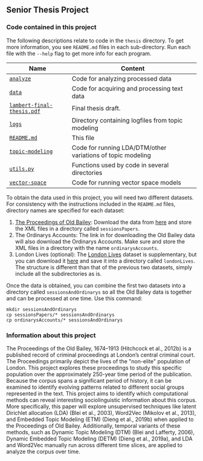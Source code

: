 ## Senior Thesis Project

### Code contained in this project

The following descriptions relate to code in the `thesis` directory. To get more information, you see `README.md` files in each sub-directory. Run each file with the `--help` flag to get more info for each program.

Name | Content
-------|-------
[`analyze`](analyze) | Code for analyzing processed data
[`data`](data) | Code for acquiring and processing text data
[`lambert-final-thesis.pdf`](lambert-final-thesis.pdf) | Final thesis draft.
[`logs`](logs) | Directory containing logfiles from topic modeling
[`README.md`](README.md) | This file
[`topic-modeling`](topic-modeling) | Code for running LDA/DTM/other variations of topic modeling
[`utils.py`](utils.py) | Functions used by code in several directories
[`vector-space`](vector-space) | Code for running vector space models

To obtain the data used in this project, you will need two different datasets. For consistency with the instructions included in the `README.md` files, directory names are specified for each dataset:
1. [The Proceedings of Old Bailey](https://www.oldbaileyonline.org/index.jsp): Download the data from [here](https://figshare.shef.ac.uk/articles/Old_Bailey_Online_XML_Data/4775434) and store the XML files in a directory called `sessionsPapers`.
2. The Ordinarys Accounts: The link in for downloading the Old Bailey data will also download the Ordinarys Accounts. Make sure and store the XML files in a directory with the name `ordinarysAccounts`.
3. London Lives (optional): The [London Lives](https://www.londonlives.org) dataset is supplementary, but you can download it [here](https://figshare.com/articles/London_Lives_XML_Data/4797829) and save it into a directory called `londonLives`. The structure is different than that of the previous two datasets, simply include all the subdirectories as is.

Once the data is obtained, you can combine the first two datasets into a directory called `sessionsAndOrdinarys` so all the Old Bailey data is together and can be processed at one time. Use this command:

```
mkdir sessionsAndOrdinarys
cp sessionsPapers/* sessionsAndOrdinarys
cp ordinarysAccounts/* sessionsAndOrdinarys
```

### Information about this project

The Proceedings of the Old Bailey, 1674–1913 (Hitchcock et al., 2012b) is a published record of criminal proceedings at London’s central criminal court. The Proceedings primarily depict the lives of the "non-elite" population of London. This project explores these proceedings to study this specific population over the approximately 250-year time period of the publication. Because the corpus spans a significant period of history, it can be examined to identify evolving patterns related to different social groups represented in the text. This project aims to identify which computational methods can reveal interesting sociolinguistic information about this corpus. More specifically, this paper will explore unsupervised techniques like latent Dirichlet allocation (LDA) (Blei et al., 2003), Word2Vec (Mikolov et al., 2013), and Embedded Topic Modeling (ETM) (Dieng et al., 2019b) when applied to the Proceedings of Old Bailey. Additionally, temporal variants of these methods, such as Dynamic Topic Modeling (DTM) (Blei and Lafferty, 2006), Dynamic Embedded Topic Modeling (DETM) (Dieng et al., 2019a), and LDA and Word2Vec manually run across different time slices, are applied to analyze the corpus over time.

